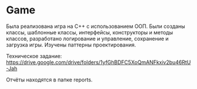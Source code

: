 # Game
Была реализована игра на C++ с использованием ООП. Были созданы классы, шаблонные классы, интерфейсы, конструкторы и методы классов, разработано логирование и управление, сохранение и загрузка игры. Изучены паттерны проектирования.

Техническое задание: https://drive.google.com/drive/folders/1yfGhBDFC5XoQmANFkxiv2bu46RtU-Jah

Отчёты находятся в папке reports.
